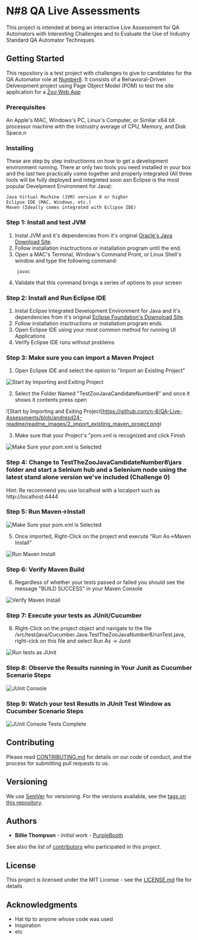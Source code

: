 # N#8 QA Live Assessments

This project is intended at being an interactive Live Assessment for QA Automators with Interesting Challenges and to Evaluate the Use of Industry Standard QA Automator Techniques.

## Getting Started

This repository is a test project with challenges to give to candidates for the QA Automator role at [Number8](http://number8.com).  It consists of a Behavioral-Driven Delveopment project using Page Object Model (POM) to test the site application for a [Zoo Web App](https://qa.number8.com)

### Prerequisites

An Apple's MAC, Windows's PC, Linux's Computer, or Similar x64 bit processor machine with the instrustry average of CPU, Memory, and Disk Space.n

### Installing

These are step by step instructionns on how to get a development environment running.  There ar only two tools you need installed in your box and the last two practically come together and properly integrated (All three tools will be fully deployed and integreted soon asn Eclipse is the most popular Develpment Environment for Java):	
```	
Java Virtual Machine (JVM) version 8 or higher	
Eclipse IDE (MAC, Windows, etc.)	
Maven (Ideally comes integrated with Eclipse IDE)	
```


### Step 1:  Install and test JVM

1. Instal JVM and it's dependencies from it's original [Oracle's Java Download Site](https://www.java.com/download/). 
2. Follow installation insctructions or installation program until the end.
3. Open a MAC's Terminal, Window's Command Pront, or Linux Shell's window and type the following command:

```
    javac
```
4. Validate that this command brings a series of options to your screen

### Step 2:  Install and Run Eclipse IDE

1. Instal Eclipse Integrated Development Environment for Java  and it's dependencies from it's original [Eclipse Foundation's Downoload Site](https://www.eclipse.org/org/foundation/).
2. Follow installation insctructions or installation program ends.
3. Open Eclipse IDE using your most common method for running UI Applications
4. Verify Eclipse IDE runs without problems

### Step 3:  Make sure you can import a Maven Project

1. Open Eclipse IDE and select the option to "Import an Existing Project" 

![Start by Importing and Exiting Project](https://github.com/n-8/QA-Live-Assessments/blob/andresd24-readme/readme_images/1_import_existing_maven_project.png)

2. Select the Folder Named "TestZooJavaCandidateNumber8" and once it shows it contents press open 

![Start by Importing and Exiting Project]https://github.com/n-8/QA-Live-Assessments/blob/andresd24-readme/readme_images/2_import_existing_maven_project.png)

3. Make sure that your Project's "pom.xml is recognized and click Finish 

![Make Sure your pom.xml is Selected](https://github.com/n-8/QA-Live-Assessments/blob/andresd24-readme/readme_images/3_import_existing_maven_project.png)

### Step 4: Change to TestTheZooJavaCandidateNumber8\jars folder and start a Selnium hub and a Selenium node using the latest stand alone version we've included  (Challenge 0)

Hint: Re recommend you use localhost with a localport such as http://localhost:4444


### Step 5:  Run Maven->Install
![Make Sure your pom.xml is Selected](https://github.com/n-8/QA-Live-Assessments/blob/master/readme_images/3_import_existing_maven_project.png)

5. Once imported, Right-Click on the project end execute "Run As->Maven Install"

![Run Maven Install](https://github.com/n-8/QA-Live-Assessments/blob/andresd24-readme/readme_images/4_run_as_maven_install.png)


### Step 6:  Verify Maven Build

6. Regardless of whether your tests passed or failed you should see the message "BUILD SUCCESS" in your Maven Console

![Verify Maven Install](https://github.com/n-8/QA-Live-Assessments/blob/andresd24-readme/readme_images/6_verify_maven_install.png)


### Step 7:  Execute your tests as JUnit/Cucumber

8. RIght-Click on the project object and navigate to the file /src/test/java/Cucumber.Java.TestTheZooJavaNumber8/runTest.java, right-clck on this file and select Run As -> Junit

![Run tests as JUnit](https://github.com/n-8/QA-Live-Assessments/blob/andresd24-readme/readme_images/7_runs_as_junit_cucumber.png)

### Step 8:  Observe the Results running in Your Junit as Cucumber Scenario Steps

![JUnit Console](https://github.com/n-8/QA-Live-Assessments/blob/andresd24-readme/readme_images/8_cucumber_tests_executing_with_junit.png)



### Step 9:  Watch your test Resutls in JUnit Test Window as Cucumber Scenario Steps

![JUnit Console Tests Complete](9_Junit_cases_finished_showed_as_cucumber_scenarios.png)


## Contributing

Please read [CONTRIBUTING.md](https://gist.github.com/PurpleBooth/b24679402957c63ec426) for details on our code of conduct, and the process for submitting pull requests to us.

## Versioning

We use [SemVer](http://semver.org/) for versioning. For the versions available, see the [tags on this repository](https://github.com/your/project/tags). 

## Authors

* **Billie Thompson** - *Initial work* - [PurpleBooth](https://github.com/PurpleBooth)

See also the list of [contributors](https://github.com/your/project/contributors) who participated in this project.

## License

This project is licensed under the MIT License - see the [LICENSE.md](LICENSE.md) file for details

## Acknowledgments

* Hat tip to anyone whose code was used
* Inspiration
* etc
